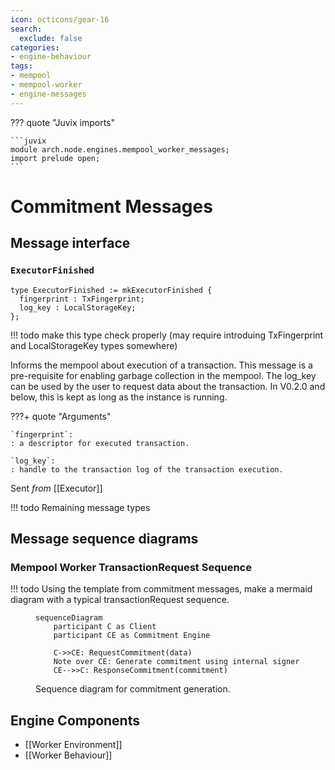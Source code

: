 ```yaml
---
icon: octicons/gear-16
search:
  exclude: false
categories:
- engine-behaviour
tags:
- mempool
- mempool-worker
- engine-messages
---
```


??? quote "Juvix imports"

    ```juvix
    module arch.node.engines.mempool_worker_messages;
    import prelude open;
    ```

# Commitment Messages

## Message interface

### `ExecutorFinished`

```juvix
type ExecutorFinished := mkExecutorFinished {
  fingerprint : TxFingerprint;
  log_key : LocalStorageKey;
};
```
!!! todo
    make this type check properly (may require introduing TxFingerprint and LocalStorageKey types somewhere)

Informs the mempool about execution of a transaction.
This message is a pre-requisite for enabling garbage collection in the mempool.
The log_key can be used by the user to request data about the transaction.
In V0.2.0 and below, this is kept as long as the instance is running.

???+ quote "Arguments"

    `fingerprint`:
    : a descriptor for executed transaction.

    `log_key`:
    : handle to the transaction log of the transaction execution.



Sent _from_ [[Executor]]

!!! todo
    Remaining message types

## Message sequence diagrams

### Mempool Worker TransactionRequest Sequence
!!! todo
    Using the template from commitment messages, make a mermaid diagram with a typical transactionRequest sequence. 

<!-- --8<-- [start:message-sequence-diagram] -->
<figure markdown="span">

```mermaid
sequenceDiagram
    participant C as Client
    participant CE as Commitment Engine

    C->>CE: RequestCommitment(data)
    Note over CE: Generate commitment using internal signer
    CE-->>C: ResponseCommitment(commitment)
```

<figcaption markdown="span">
Sequence diagram for commitment generation.
</figcaption>
</figure>
<!-- --8<-- [end:message-sequence-diagram] -->

## Engine Components

- [[Worker Environment]]
- [[Worker Behaviour]]
